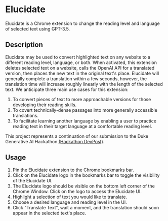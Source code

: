 # Elucidate

Elucidate is a Chrome extension to change the reading level and language of selected text using GPT-3.5.

## Description

Elucidate may be used to convert highlighted text on any website to a different reading level, language, or both. When activated, this extension deletes selected text on a website, calls the OpenAI API for a translated version, then places the new text in the original text's place. Elucidate will generally complete a translation within a few seconds, however, the translation time will increase roughly linearly with the length of the selected text. We anticipate three main use cases for this extension:

1. To convert pieces of text to more approachable versions for those developing their reading skills.
2. To covert technically-dense passages into more generally accessible translations.
3. To facilitate learning another language by enabling a user to practice reading text in their target language at a comfortable reading level.

This project represents a continuation of our submission to the Duke Generative AI Hackathon [(Hackathon DevPost)](https://devpost.com/software/elucidate-ycvbs5).

## Usage

1. Pin the Elucidate extension to the Chrome bookmarks bar.
2. Click on the Elucidate logo in the bookmarks bar to toggle the visibility of the Elucidate UI.
3. The Elucidate logo should be visible on the bottom left corner of the Chrome Window. Click on the logo to access the Elucidate UI.
4. Highlight a selection of text you would like to translate.
5. Choose a desired language and reading level in the UI.
6. Click "Translate Text", wait a moment, and the translation should soon appear in the selected text's place.
